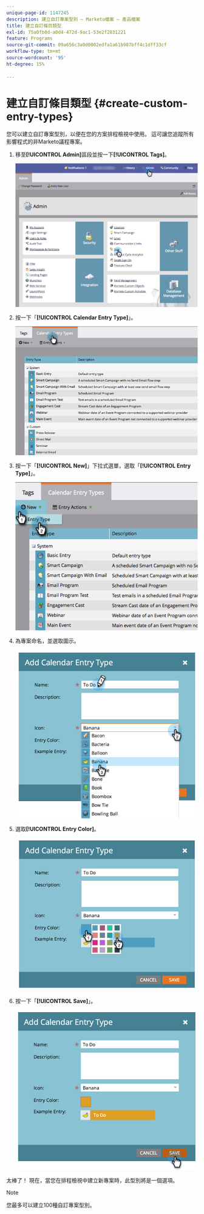 ```yaml
---
unique-page-id: 1147245
description: 建立自訂專案型別 — Marketo檔案 — 產品檔案
title: 建立自訂條目類型
exl-id: 75a0fb0d-a0d4-472d-9ac1-53e2f2831221
feature: Programs
source-git-commit: 09a656c3a0d0002edfa1a61b987bff4c1dff33cf
workflow-type: tm+mt
source-wordcount: '95'
ht-degree: 15%

---
```


# 建立自訂條目類型 {#create-custom-entry-types}

您可以建立自訂專案型別，以便在您的方案排程檢視中使用。 這可讓您追蹤所有影響程式的非Marketo議程專案。

1. 移至&#x200B;**[!UICONTROL Admin]**&#x200B;區段並按一下&#x200B;**[!UICONTROL Tags]**。

   ![](assets/admintags.png)

1. 按一下「**[!UICONTROL Calendar Entry Type]**」。

   ![](assets/image2014-9-15-15-3a41-3a33.png)

1. 按一下「**[!UICONTROL New]**」下拉式選單，選取「**[!UICONTROL Entry Type]**」。

   ![](assets/image2014-9-15-15-3a41-3a58.png)

1. 為專案命名，並選取圖示。

   ![](assets/image2014-9-15-16-3a11-3a24.png)

1. 選取&#x200B;**[!UICONTROL Entry Color]**。

   ![](assets/image2014-9-15-16-3a3-3a55.png)

1. 按一下「**[!UICONTROL Save]**」。

   ![](assets/image2014-9-15-16-3a4-3a14.png)

太棒了！ 現在，當您在排程檢視中建立新專案時，此型別將是一個選項。

>[!NOTE]
>
>您最多可以建立100種自訂專案型別。

